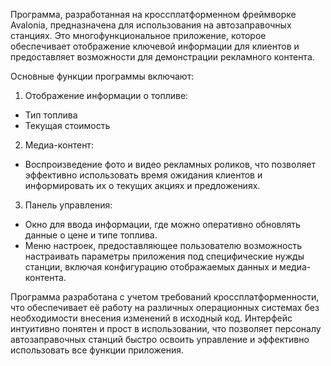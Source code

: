 Программа, разработанная на кроссплатформенном фреймворке Avalonia, предназначена для использования на автозаправочных станциях. 
Это многофункциональное приложение, которое обеспечивает отображение ключевой информации для клиентов и предоставляет возможности для демонстрации рекламного контента.

Основные функции программы включают:

1. Отображение информации о топливе:
- Тип топлива
- Текущая стоимость
2. Медиа-контент:
- Воспроизведение фото и видео рекламных роликов, что позволяет эффективно использовать время ожидания клиентов и информировать их о текущих акциях и предложениях.
3. Панель управления:
- Окно для ввода информации, где можно оперативно обновлять данные о цене и типе топлива.
- Меню настроек, предоставляющее пользователю возможность настраивать параметры приложения под специфические нужды станции, включая конфигурацию отображаемых данных и медиа-контента.

Программа разработана с учетом требований кроссплатформенности, что обеспечивает её работу на различных операционных системах без необходимости внесения изменений в исходный код.
Интерфейс интуитивно понятен и прост в использовании, что позволяет персоналу автозаправочных станций быстро освоить управление и эффективно использовать все функции приложения.
